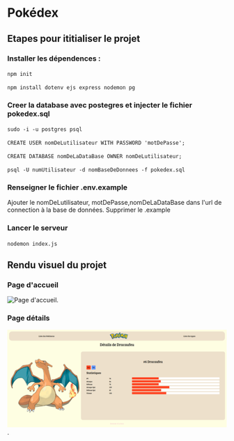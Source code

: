 # Pokédex

## Etapes pour ititialiser le projet

### Installer les dépendences :
  
`npm init`

`npm install dotenv ejs express nodemon pg`

### Creer la database avec postegres et injecter le fichier pokedex.sql

`sudo -i -u postgres psql`

`CREATE USER nomDeLutilisateur WITH PASSWORD 'motDePasse';`

`CREATE DATABASE nomDeLaDataBase OWNER nomDeLutilisateur;`

`psql -U numUtilisateur -d nomBaseDeDonnees -f pokedex.sql`

### Renseigner le fichier .env.example

Ajouter le nomDeLutilisateur, motDePasse,nomDeLaDataBase dans l'url de connection à la base de données.
Supprimer le .example

### Lancer le serveur 
  
`nodemon index.js`
  

## Rendu visuel du projet 

### Page d'accueil

![Page d'accueil](visuel/accueil.png "Page d'accueil").

### Page détails

![Page détails](visuel/details.png "Page détails").

